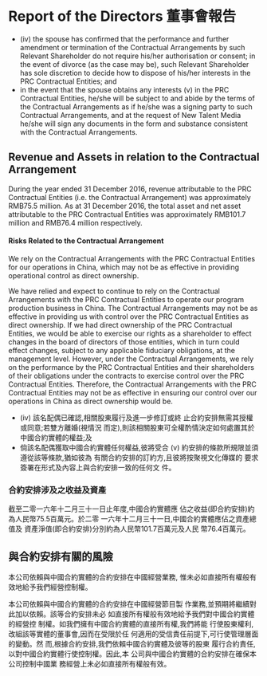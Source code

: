 # Report of the Directors 董事會報告

- (iv) the spouse has confirmed that the performance and further amendment or termination of the Contractual Arrangements by such Relevant Shareholder do not require his/her authorisation or consent; in the event of divorce (as the case may be), such Relevant Shareholder has sole discretion to decide how to dispose of his/her interests in the PRC Contractual Entities; and
- in the event that the spouse obtains any interests (v) in the PRC Contractual Entities, he/she will be subject to and abide by the terms of the Contractual Arrangements as if he/she was a signing party to such Contractual Arrangements, and at the request of New Talent Media he/she will sign any documents in the form and substance consistent with the Contractual Arrangements.

## Revenue and Assets in relation to the Contractual Arrangement

During the year ended 31 December 2016, revenue attributable to the PRC Contractual Entities (i.e. the Contractual Arrangement) was approximately RMB75.5 million. As at 31 December 2016, the total asset and net asset attributable to the PRC Contractual Entities was approximately RMB101.7 million and RMB76.4 million respectively.

#### Risks Related to the Contractual Arrangement

We rely on the Contractual Arrangements with the PRC Contractual Entities for our operations in China, which may not be as effective in providing operational control as direct ownership.

We have relied and expect to continue to rely on the Contractual Arrangements with the PRC Contractual Entities to operate our program production business in China. The Contractual Arrangements may not be as effective in providing us with control over the PRC Contractual Entities as direct ownership. If we had direct ownership of the PRC Contractual Entities, we would be able to exercise our rights as a shareholder to effect changes in the board of directors of those entities, which in turn could effect changes, subject to any applicable fiduciary obligations, at the management level. However, under the Contractual Arrangements, we rely on the performance by the PRC Contractual Entities and their shareholders of their obligations under the contracts to exercise control over the PRC Contractual Entities. Therefore, the Contractual Arrangements with the PRC Contractual Entities may not be as effective in ensuring our control over our operations in China as direct ownership would be.

- (iv) 該名配偶已確認,相關股東履行及進一步修訂或終 止合約安排無需其授權或同意;若雙方離婚(視情況 而定),則該相關股東可全權酌情決定如何處置其於 中國合約實體的權益;及
- 倘該名配偶獲取中國合約實體任何權益,彼將受合 (v) 約安排的條款所規限並須遵從該等條款,猶如彼為 有關合約安排的訂約方,且彼將按聚視文化傳媒的 要求簽署在形式及內容上與合約安排一致的任何文 件。

### 合約安排涉及之收益及資產

截至二零一六年十二月三十一日止年度,中國合約實體應 佔之收益(即合約安排)約為人民幣75.5百萬元。於二零 一六年十二月三十一日,中國合約實體應佔之資產總值及 資產淨值(即合約安排)分別約為人民幣101.7百萬元及人民 幣76.4百萬元。

## 與合約安排有關的風險

本公司依賴與中國合約實體的合約安排在中國經營業務, 惟未必如直接所有權般有效地給予我們經營控制權。

本公司依賴與中國合約實體的合約安排在中國經營節目製 作業務,並預期將繼續對此加以依賴。該等合約安排未必 如直接所有權般有效地給予我們對中國合約實體的經營控 制權。如我們擁有中國合約實體的直接所有權,我們將能 行使股東權利,改組該等實體的董事會,因而在受限於任 何適用的受信責任前提下,可行使管理層面的變動。然 而,根據合約安排,我們依賴中國合約實體及彼等的股東 履行合約責任,以對中國合約實體行使控制權。因此,本 公司與中國合約實體的合約安排在確保本公司控制中國業 務經營上未必如直接所有權般有效。